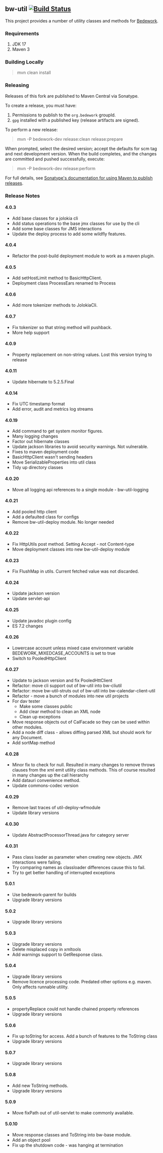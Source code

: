 ## bw-util [![Build Status](https://travis-ci.org/Bedework/bw-util.svg)](https://travis-ci.org/Bedework/bw-util)

This project provides a number of utility classes and methods for
[Bedework](https://www.apereo.org/projects/bedework).

### Requirements

1. JDK 17
2. Maven 3

### Building Locally

> mvn clean install

### Releasing

Releases of this fork are published to Maven Central via Sonatype.

To create a release, you must have:

1. Permissions to publish to the `org.bedework` groupId.
2. `gpg` installed with a published key (release artifacts are signed).

To perform a new release:

> mvn -P bedework-dev release:clean release:prepare

When prompted, select the desired version; accept the defaults for scm tag and next development version.
When the build completes, and the changes are committed and pushed successfully, execute:

> mvn -P bedework-dev release:perform

For full details, see [Sonatype's documentation for using Maven to publish releases](http://central.sonatype.org/pages/apache-maven.html).

### Release Notes
#### 4.0.3
  * Add base classes for a jolokia cli
  * Add status operations to the base jmx classes for use by the cli
  * Add some base classes for JMS interactions
  * Update the deploy process to add some wildfly features.

#### 4.0.4
  * Refactor the post-build deployment module to work as a maven plugin.

#### 4.0.5
  * Add setHostLimit method to BasicHttpClient.
  * Deployment class ProcessEars renamed to Process

#### 4.0.6
  * Add more tokenizer methods to JolokiaCli.

#### 4.0.7
  * Fix tokenizer so that string method will pushback.
  * More help support

#### 4.0.9
  * Property replacement on non-string values. Lost this version trying to release

#### 4.0.11
  * Update hibernate to 5.2.5.Final

#### 4.0.14
  * Fix UTC timestamp format
  * Add error, audit and metrics log streams

#### 4.0.19
  * Add command to get system monitor figures.
  * Many logging changes
  * Factor out hibernate classes
  * Update jackson libraries to avoid security warnings. Not vulnerable.
  * Fixes to maven deployment code
  * BasicHttpClient wasn't sending headers
  * Move SerializableProperties into util class
  * Tidy up directory classes

#### 4.0.20
  * Move all logging api references to a single module - bw-util-logging

#### 4.0.21
  * Add pooled http client
  * Add a defaulted class for configs
  * Remove bw-util-deploy module. No longer needed
  
#### 4.0.22
  * Fix HttpUtils post method. Setting Accept - not Content-type
  * Move deployment classes into new bw-util-deploy module
  
#### 4.0.23
  * Fix FlushMap in utils. Current fetched value was not discarded.
  
#### 4.0.24
  * Update jackson version
  * Update servlet-api
  
#### 4.0.25
  * Update javadoc plugin config
  * ES 7.2 changes
  
#### 4.0.26
  * Lowercase account unless mixed case environment variable BEDEWORK_MIXEDCASE_ACCOUNTS is set to true
  * Switch to PooledHttpClient
  
#### 4.0.27
  * Update to jackson version and fix PooledHttClient
  * Refactor: move cli support out of bw-util into bw-cliutil
  * Refactor: move bw-util-struts out of bw-util into bw-calendar-client-util
  * Refactor - move a bunch of modules into new util projects
  * For dav tester
    * Make some classes public
    * Add clear method to clean an XML node
    * Clean up exceptions
  * Move response objects out of CalFacade so they can be used within other modules.
  * Add a node diff class - allows diffing parsed XML but should work for any Document.
  * Add sortMap method

#### 4.0.28
  * Minor fix to check for null. Resulted in many changes to remove throws clauses from the xml emit utility class methods. This of course resulted in many changes up the call hierarchy
  * Add datauri convenience method.
  * Update commons-codec version

#### 4.0.29
* Remove last traces of util-deploy-wfmodule
* Update library versions

#### 4.0.30
* Update AbstractProcessorThread.java for category server

#### 4.0.31
* Pass class loader as parameter when creating new objects. JMX interactions were failing.
* Try comparing names as classloader differences cause this to fail.
* Try to get better handling of interrupted exceptions

#### 5.0.1
* Use bedework-parent for builds
*  Upgrade library versions

#### 5.0.2
* Upgrade library versions

#### 5.0.3
* Upgrade library versions
* Delete misplaced copy in xmltools
* Add warnings support to GetResponse class.

#### 5.0.4
* Upgrade library versions
* Remove licence processing code. Predated other options e.g. maven. Only affects runnable utility. 

#### 5.0.5
* propertyReplace could not handle chained property references
* Upgrade library versions

#### 5.0.6
* Fix up toString for access. Add a bunch of features to the ToString class
* Upgrade library versions

#### 5.0.7
* Upgrade library versions

#### 5.0.8
* Add new ToString methods.
* Upgrade library versions

#### 5.0.9
* Move fixPath out of util-servlet to make commonly available.

#### 5.0.10
* Move response classes and ToString into bw-base module.
* Add an object pool
* Fix up the shutdown code - was hanging at termination

